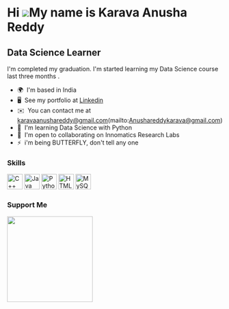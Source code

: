Hi ![](https://user-images.githubusercontent.com/18350557/176309783-0785949b-9127-417c-8b55-ab5a4333674e.gif)My name is Karava Anusha Reddy
===========================================================================================================================================

Data Science Learner
--------------------

I'm completed my graduation. I'm started learning my Data Science course last three months .

* 🌍  I'm based in India
* 🖥️  See my portfolio at [Linkedin](http://www.linkedin.com/in/karava-anusha-922220215/)
* ✉️  You can contact me at karavaanushareddy@gmail.com(mailto:Anushareddykarava@gmail.com)
* 🧠  I'm learning Data Science with Python
* 🤝  I'm open to collaborating on Innomatics Research Labs
* ⚡  i'm being BUTTERFLY, don't tell any one

### Skills


<p align="left">
<a href="https://docs.microsoft.com/en-us/cpp/?view=msvc-170" target="_blank" rel="noreferrer"><img src="https://raw.githubusercontent.com/danielcranney/readme-generator/main/public/icons/skills/cplusplus-colored.svg" width="36" height="36" alt="C++" /></a>
<a href="https://www.oracle.com/java/" target="_blank" rel="noreferrer"><img src="https://raw.githubusercontent.com/danielcranney/readme-generator/main/public/icons/skills/java-colored.svg" width="36" height="36" alt="Java" /></a>
<a href="https://www.python.org/" target="_blank" rel="noreferrer"><img src="https://raw.githubusercontent.com/danielcranney/readme-generator/main/public/icons/skills/python-colored.svg" width="36" height="36" alt="Python" /></a>
<a href="https://developer.mozilla.org/en-US/docs/Glossary/HTML5" target="_blank" rel="noreferrer"><img src="https://raw.githubusercontent.com/danielcranney/readme-generator/main/public/icons/skills/html5-colored.svg" width="36" height="36" alt="HTML5" /></a>
<a href="https://www.mysql.com/" target="_blank" rel="noreferrer"><img src="https://raw.githubusercontent.com/danielcranney/readme-generator/main/public/icons/skills/mysql-colored.svg" width="36" height="36" alt="MySQL" /></a>
</p>


### Support Me

<a href="https://www.buymeacoffee.com/Karava Anusha Reddy"><img src="https://cdn.buymeacoffee.com/buttons/v2/default-yellow.png" width="200" /></a>
